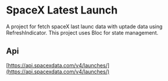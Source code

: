 # SpaceX Latest Launch

A project for fetch spaceX last launc data with uptade data using RefreshIndicator.
This project uses Bloc for state management.

## Api
[https://api.spacexdata.com/v4/launches/](https://api.spacexdata.com/v4/launches/)
